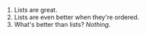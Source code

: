 1. Lists are great.
2. Lists are even better when they're ordered.
3. What's better than lists? _Nothing_.
